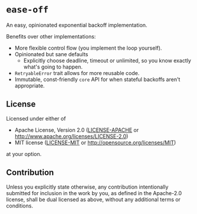 # `ease-off`

An easy, opinionated exponential backoff implementation.

Benefits over other implementations:
* More flexible control flow (you implement the loop yourself).
* Opinionated but sane defaults
    * Explicitly choose deadline, timeout or unlimited,
      so you know exactly what's going to happen.
* `RetryableError` trait allows for more reusable code.
* Immutable, const-friendly `core` API for when stateful backoffs aren't appropriate.

## License

Licensed under either of

* Apache License, Version 2.0
  ([LICENSE-APACHE](LICENSE-APACHE) or http://www.apache.org/licenses/LICENSE-2.0)
* MIT license
  ([LICENSE-MIT](LICENSE-MIT) or http://opensource.org/licenses/MIT)

at your option.

## Contribution

Unless you explicitly state otherwise, any contribution intentionally submitted
for inclusion in the work by you, as defined in the Apache-2.0 license, shall be
dual licensed as above, without any additional terms or conditions.
